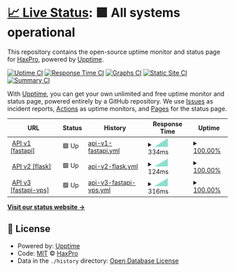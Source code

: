 # [📈 Live Status](https://demo.upptime.js.org): <!--live status--> **🟩 All systems operational**

This repository contains the open-source uptime monitor and status page for [HaxPro](https://demo.upptime.js.org), powered by [Upptime](https://github.com/upptime/upptime).

[![Uptime CI](https://github.com/haxspro/upptime/workflows/Uptime%20CI/badge.svg)](https://github.com/haxspro/upptime/actions?query=workflow%3A%22Uptime+CI%22)
[![Response Time CI](https://github.com/haxspro/upptime/workflows/Response%20Time%20CI/badge.svg)](https://github.com/haxspro/upptime/actions?query=workflow%3A%22Response+Time+CI%22)
[![Graphs CI](https://github.com/haxspro/upptime/workflows/Graphs%20CI/badge.svg)](https://github.com/haxspro/upptime/actions?query=workflow%3A%22Graphs+CI%22)
[![Static Site CI](https://github.com/haxspro/upptime/workflows/Static%20Site%20CI/badge.svg)](https://github.com/haxspro/upptime/actions?query=workflow%3A%22Static+Site+CI%22)
[![Summary CI](https://github.com/haxspro/upptime/workflows/Summary%20CI/badge.svg)](https://github.com/haxspro/upptime/actions?query=workflow%3A%22Summary+CI%22)

With [Upptime](https://upptime.js.org), you can get your own unlimited and free uptime monitor and status page, powered entirely by a GitHub repository. We use [Issues](https://github.com/haxspro/upptime/issues) as incident reports, [Actions](https://github.com/haxspro/upptime/actions) as uptime monitors, and [Pages](https://demo.upptime.js.org) for the status page.

<!--start: status pages-->
<!-- This summary is generated by Upptime (https://github.com/upptime/upptime) -->
<!-- Do not edit this manually, your changes will be overwritten -->
<!-- prettier-ignore -->
| URL | Status | History | Response Time | Uptime |
| --- | ------ | ------- | ------------- | ------ |
| <img alt="" src="https://icons.duckduckgo.com/ip3/api.pakai.eu.org.ico" height="13"> [API v1 [fastapi]](https://api.pakai.eu.org/ping) | 🟩 Up | [api-v1-fastapi.yml](https://github.com/haxspro/uptime/commits/HEAD/history/api-v1-fastapi.yml) | <details><summary><img alt="Response time graph" src="./graphs/api-v1-fastapi/response-time-week.png" height="20"> 334ms</summary><br><a href="https://uptime.pakai.eu.org/history/api-v1-fastapi"><img alt="Response time 334" src="https://img.shields.io/endpoint?url=https%3A%2F%2Fraw.githubusercontent.com%2Fhaxspro%2Fuptime%2FHEAD%2Fapi%2Fapi-v1-fastapi%2Fresponse-time.json"></a><br><a href="https://uptime.pakai.eu.org/history/api-v1-fastapi"><img alt="24-hour response time 334" src="https://img.shields.io/endpoint?url=https%3A%2F%2Fraw.githubusercontent.com%2Fhaxspro%2Fuptime%2FHEAD%2Fapi%2Fapi-v1-fastapi%2Fresponse-time-day.json"></a><br><a href="https://uptime.pakai.eu.org/history/api-v1-fastapi"><img alt="7-day response time 334" src="https://img.shields.io/endpoint?url=https%3A%2F%2Fraw.githubusercontent.com%2Fhaxspro%2Fuptime%2FHEAD%2Fapi%2Fapi-v1-fastapi%2Fresponse-time-week.json"></a><br><a href="https://uptime.pakai.eu.org/history/api-v1-fastapi"><img alt="30-day response time 334" src="https://img.shields.io/endpoint?url=https%3A%2F%2Fraw.githubusercontent.com%2Fhaxspro%2Fuptime%2FHEAD%2Fapi%2Fapi-v1-fastapi%2Fresponse-time-month.json"></a><br><a href="https://uptime.pakai.eu.org/history/api-v1-fastapi"><img alt="1-year response time 334" src="https://img.shields.io/endpoint?url=https%3A%2F%2Fraw.githubusercontent.com%2Fhaxspro%2Fuptime%2FHEAD%2Fapi%2Fapi-v1-fastapi%2Fresponse-time-year.json"></a></details> | <details><summary><a href="https://uptime.pakai.eu.org/history/api-v1-fastapi">100.00%</a></summary><a href="https://uptime.pakai.eu.org/history/api-v1-fastapi"><img alt="All-time uptime 100.00%" src="https://img.shields.io/endpoint?url=https%3A%2F%2Fraw.githubusercontent.com%2Fhaxspro%2Fuptime%2FHEAD%2Fapi%2Fapi-v1-fastapi%2Fuptime.json"></a><br><a href="https://uptime.pakai.eu.org/history/api-v1-fastapi"><img alt="24-hour uptime 100.00%" src="https://img.shields.io/endpoint?url=https%3A%2F%2Fraw.githubusercontent.com%2Fhaxspro%2Fuptime%2FHEAD%2Fapi%2Fapi-v1-fastapi%2Fuptime-day.json"></a><br><a href="https://uptime.pakai.eu.org/history/api-v1-fastapi"><img alt="7-day uptime 100.00%" src="https://img.shields.io/endpoint?url=https%3A%2F%2Fraw.githubusercontent.com%2Fhaxspro%2Fuptime%2FHEAD%2Fapi%2Fapi-v1-fastapi%2Fuptime-week.json"></a><br><a href="https://uptime.pakai.eu.org/history/api-v1-fastapi"><img alt="30-day uptime 100.00%" src="https://img.shields.io/endpoint?url=https%3A%2F%2Fraw.githubusercontent.com%2Fhaxspro%2Fuptime%2FHEAD%2Fapi%2Fapi-v1-fastapi%2Fuptime-month.json"></a><br><a href="https://uptime.pakai.eu.org/history/api-v1-fastapi"><img alt="1-year uptime 100.00%" src="https://img.shields.io/endpoint?url=https%3A%2F%2Fraw.githubusercontent.com%2Fhaxspro%2Fuptime%2FHEAD%2Fapi%2Fapi-v1-fastapi%2Fuptime-year.json"></a></details>
| <img alt="" src="https://icons.duckduckgo.com/ip3/f-api.pakai.eu.org.ico" height="13"> [API v2 [flask]](https://f-api.pakai.eu.org/ping) | 🟩 Up | [api-v2-flask.yml](https://github.com/haxspro/uptime/commits/HEAD/history/api-v2-flask.yml) | <details><summary><img alt="Response time graph" src="./graphs/api-v2-flask/response-time-week.png" height="20"> 124ms</summary><br><a href="https://uptime.pakai.eu.org/history/api-v2-flask"><img alt="Response time 124" src="https://img.shields.io/endpoint?url=https%3A%2F%2Fraw.githubusercontent.com%2Fhaxspro%2Fuptime%2FHEAD%2Fapi%2Fapi-v2-flask%2Fresponse-time.json"></a><br><a href="https://uptime.pakai.eu.org/history/api-v2-flask"><img alt="24-hour response time 124" src="https://img.shields.io/endpoint?url=https%3A%2F%2Fraw.githubusercontent.com%2Fhaxspro%2Fuptime%2FHEAD%2Fapi%2Fapi-v2-flask%2Fresponse-time-day.json"></a><br><a href="https://uptime.pakai.eu.org/history/api-v2-flask"><img alt="7-day response time 124" src="https://img.shields.io/endpoint?url=https%3A%2F%2Fraw.githubusercontent.com%2Fhaxspro%2Fuptime%2FHEAD%2Fapi%2Fapi-v2-flask%2Fresponse-time-week.json"></a><br><a href="https://uptime.pakai.eu.org/history/api-v2-flask"><img alt="30-day response time 124" src="https://img.shields.io/endpoint?url=https%3A%2F%2Fraw.githubusercontent.com%2Fhaxspro%2Fuptime%2FHEAD%2Fapi%2Fapi-v2-flask%2Fresponse-time-month.json"></a><br><a href="https://uptime.pakai.eu.org/history/api-v2-flask"><img alt="1-year response time 124" src="https://img.shields.io/endpoint?url=https%3A%2F%2Fraw.githubusercontent.com%2Fhaxspro%2Fuptime%2FHEAD%2Fapi%2Fapi-v2-flask%2Fresponse-time-year.json"></a></details> | <details><summary><a href="https://uptime.pakai.eu.org/history/api-v2-flask">100.00%</a></summary><a href="https://uptime.pakai.eu.org/history/api-v2-flask"><img alt="All-time uptime 100.00%" src="https://img.shields.io/endpoint?url=https%3A%2F%2Fraw.githubusercontent.com%2Fhaxspro%2Fuptime%2FHEAD%2Fapi%2Fapi-v2-flask%2Fuptime.json"></a><br><a href="https://uptime.pakai.eu.org/history/api-v2-flask"><img alt="24-hour uptime 100.00%" src="https://img.shields.io/endpoint?url=https%3A%2F%2Fraw.githubusercontent.com%2Fhaxspro%2Fuptime%2FHEAD%2Fapi%2Fapi-v2-flask%2Fuptime-day.json"></a><br><a href="https://uptime.pakai.eu.org/history/api-v2-flask"><img alt="7-day uptime 100.00%" src="https://img.shields.io/endpoint?url=https%3A%2F%2Fraw.githubusercontent.com%2Fhaxspro%2Fuptime%2FHEAD%2Fapi%2Fapi-v2-flask%2Fuptime-week.json"></a><br><a href="https://uptime.pakai.eu.org/history/api-v2-flask"><img alt="30-day uptime 100.00%" src="https://img.shields.io/endpoint?url=https%3A%2F%2Fraw.githubusercontent.com%2Fhaxspro%2Fuptime%2FHEAD%2Fapi%2Fapi-v2-flask%2Fuptime-month.json"></a><br><a href="https://uptime.pakai.eu.org/history/api-v2-flask"><img alt="1-year uptime 100.00%" src="https://img.shields.io/endpoint?url=https%3A%2F%2Fraw.githubusercontent.com%2Fhaxspro%2Fuptime%2FHEAD%2Fapi%2Fapi-v2-flask%2Fuptime-year.json"></a></details>
| <img alt="" src="https://icons.duckduckgo.com/ip3/api.noobzhax.com.ico" height="13"> [API v3 [fastapi-vps]](https://api.noobzhax.com/ping) | 🟩 Up | [api-v3-fastapi-vps.yml](https://github.com/haxspro/uptime/commits/HEAD/history/api-v3-fastapi-vps.yml) | <details><summary><img alt="Response time graph" src="./graphs/api-v3-fastapi-vps/response-time-week.png" height="20"> 316ms</summary><br><a href="https://uptime.pakai.eu.org/history/api-v3-fastapi-vps"><img alt="Response time 316" src="https://img.shields.io/endpoint?url=https%3A%2F%2Fraw.githubusercontent.com%2Fhaxspro%2Fuptime%2FHEAD%2Fapi%2Fapi-v3-fastapi-vps%2Fresponse-time.json"></a><br><a href="https://uptime.pakai.eu.org/history/api-v3-fastapi-vps"><img alt="24-hour response time 316" src="https://img.shields.io/endpoint?url=https%3A%2F%2Fraw.githubusercontent.com%2Fhaxspro%2Fuptime%2FHEAD%2Fapi%2Fapi-v3-fastapi-vps%2Fresponse-time-day.json"></a><br><a href="https://uptime.pakai.eu.org/history/api-v3-fastapi-vps"><img alt="7-day response time 316" src="https://img.shields.io/endpoint?url=https%3A%2F%2Fraw.githubusercontent.com%2Fhaxspro%2Fuptime%2FHEAD%2Fapi%2Fapi-v3-fastapi-vps%2Fresponse-time-week.json"></a><br><a href="https://uptime.pakai.eu.org/history/api-v3-fastapi-vps"><img alt="30-day response time 316" src="https://img.shields.io/endpoint?url=https%3A%2F%2Fraw.githubusercontent.com%2Fhaxspro%2Fuptime%2FHEAD%2Fapi%2Fapi-v3-fastapi-vps%2Fresponse-time-month.json"></a><br><a href="https://uptime.pakai.eu.org/history/api-v3-fastapi-vps"><img alt="1-year response time 316" src="https://img.shields.io/endpoint?url=https%3A%2F%2Fraw.githubusercontent.com%2Fhaxspro%2Fuptime%2FHEAD%2Fapi%2Fapi-v3-fastapi-vps%2Fresponse-time-year.json"></a></details> | <details><summary><a href="https://uptime.pakai.eu.org/history/api-v3-fastapi-vps">100.00%</a></summary><a href="https://uptime.pakai.eu.org/history/api-v3-fastapi-vps"><img alt="All-time uptime 100.00%" src="https://img.shields.io/endpoint?url=https%3A%2F%2Fraw.githubusercontent.com%2Fhaxspro%2Fuptime%2FHEAD%2Fapi%2Fapi-v3-fastapi-vps%2Fuptime.json"></a><br><a href="https://uptime.pakai.eu.org/history/api-v3-fastapi-vps"><img alt="24-hour uptime 100.00%" src="https://img.shields.io/endpoint?url=https%3A%2F%2Fraw.githubusercontent.com%2Fhaxspro%2Fuptime%2FHEAD%2Fapi%2Fapi-v3-fastapi-vps%2Fuptime-day.json"></a><br><a href="https://uptime.pakai.eu.org/history/api-v3-fastapi-vps"><img alt="7-day uptime 100.00%" src="https://img.shields.io/endpoint?url=https%3A%2F%2Fraw.githubusercontent.com%2Fhaxspro%2Fuptime%2FHEAD%2Fapi%2Fapi-v3-fastapi-vps%2Fuptime-week.json"></a><br><a href="https://uptime.pakai.eu.org/history/api-v3-fastapi-vps"><img alt="30-day uptime 100.00%" src="https://img.shields.io/endpoint?url=https%3A%2F%2Fraw.githubusercontent.com%2Fhaxspro%2Fuptime%2FHEAD%2Fapi%2Fapi-v3-fastapi-vps%2Fuptime-month.json"></a><br><a href="https://uptime.pakai.eu.org/history/api-v3-fastapi-vps"><img alt="1-year uptime 100.00%" src="https://img.shields.io/endpoint?url=https%3A%2F%2Fraw.githubusercontent.com%2Fhaxspro%2Fuptime%2FHEAD%2Fapi%2Fapi-v3-fastapi-vps%2Fuptime-year.json"></a></details>

<!--end: status pages-->

[**Visit our status website →**](https://demo.upptime.js.org)

## 📄 License

- Powered by: [Upptime](https://github.com/upptime/upptime)
- Code: [MIT](./LICENSE) © [HaxPro](https://demo.upptime.js.org)
- Data in the `./history` directory: [Open Database License](https://opendatacommons.org/licenses/odbl/1-0/)
